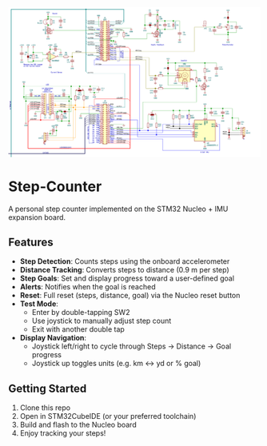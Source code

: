![RCAP Schematic](./RCAP-Schematic.png)

# Step-Counter

A personal step counter implemented on the STM32 Nucleo + IMU expansion board.

## Features

- **Step Detection**: Counts steps using the onboard accelerometer  
- **Distance Tracking**: Converts steps to distance (0.9 m per step)  
- **Step Goals**: Set and display progress toward a user-defined goal  
- **Alerts**: Notifies when the goal is reached  
- **Reset**: Full reset (steps, distance, goal) via the Nucleo reset button  
- **Test Mode**:  
  - Enter by double-tapping SW2  
  - Use joystick to manually adjust step count  
  - Exit with another double tap  
- **Display Navigation**:  
  - Joystick left/right to cycle through Steps → Distance → Goal progress  
  - Joystick up toggles units (e.g. km ↔ yd or % goal)

## Getting Started

1. Clone this repo  
2. Open in STM32CubeIDE (or your preferred toolchain)  
3. Build and flash to the Nucleo board  
4. Enjoy tracking your steps!
